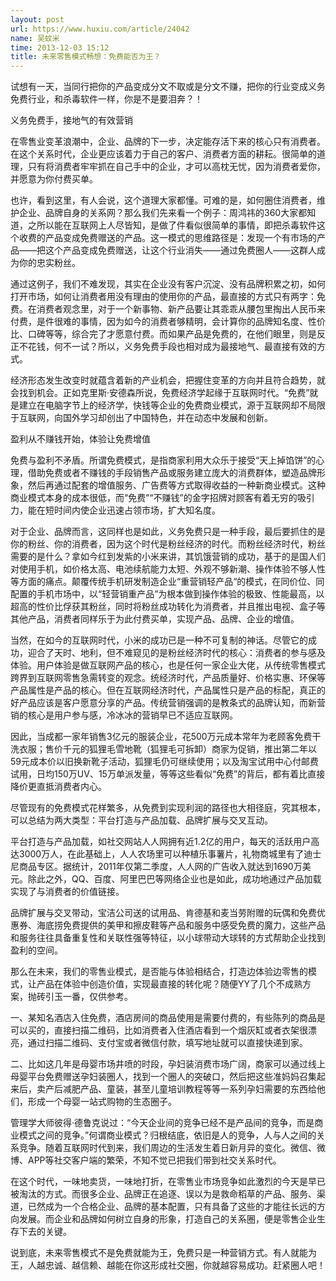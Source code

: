 ```yaml
---
layout: post
url: https://www.huxiu.com/article/24042
name: 吴蚊米
time: 2013-12-03 15:12
title: 未来零售模式畅想：免费能否为王？
---
```

试想有一天，当同行把你的产品变成分文不取或是分文不赚，把你的行业变成义务免费行业，和杀毒软件一样，你是不是要泪奔？！

义务免费手，接地气的有效营销

在零售业变革浪潮中，企业、品牌的下一步，决定能存活下来的核心只有消费者。在这个关系时代，企业更应该着力于自己的客户、消费者方面的耕耘。很简单的道理，只有将消费者牢牢抓在自己手中的企业，才可以高枕无忧，因为消费者爱你，并愿意为你付费买单。

也许，看到这里，有人会说，这个道理大家都懂。可难的是，如何圈住消费者，维护企业、品牌自身的关系网？那么我们先来看一个例子：周鸿祎的360大家都知道，之所以能在互联网上人尽皆知，是做了件看似很简单的事情，即把杀毒软件这个收费的产品变成免费赠送的产品。这一模式的思维路径是：发现一个有市场的产品——把这个产品变成免费赠送，让这个行业消失——通过免费圈人——这群人成为你的忠实粉丝。

通过这例子，我们不难发现，其实在企业没有客户沉淀、没有品牌积累之初，如何打开市场，如何让消费者用没有理由的使用你的产品，最直接的方式只有两字：免费。在消费者观念里，对于一个新事物、新产品要让其乖乖从腰包里掏出人民币来付费，是件很难的事情，因为如今的消费者够精明，会计算你的品牌知名度、性价比、口碑等等，综合完了才愿意付费。而如果产品是免费的，在他们眼里，则是反正不花钱，何不一试？所以，义务免费手段也相对成为最接地气、最直接有效的方式。

经济形态发生改变时就蕴含着新的产业机会，把握住变革的方向并且符合趋势，就会找到机会。正如克里斯·安德森所说，免费经济学起缘于互联网时代。“免费”就是建立在电脑字节上的经济学，快钱等企业的免费商业模式，源于互联网却不局限于互联网，向国外学习却创出了中国特色，并在动态中发展和创新。

盈利从不赚钱开始，体验让免费增值

免费与盈利不矛盾。所谓免费模式，是指商家利用大众乐于接受“天上掉馅饼”的心理，借助免费或者不赚钱的手段销售产品或服务建立庞大的消费群体，塑造品牌形象，然后再通过配套的增值服务、广告费等方式取得收益的一种新商业模式。这种商业模式本身的成本很低，而“免费”“不赚钱”的金字招牌对顾客有着无穷的吸引力，能在短时间内使企业迅速占领市场，扩大知名度。

对于企业、品牌而言，这同样也是如此，义务免费只是一种手段，最后要抓住的是你的粉丝、你的消费者，因为这个时代是粉丝经济的时代。而粉丝经济时代，粉丝需要的是什么？拿如今红到发紫的小米来讲，其饥饿营销的成功，基于的是国人们对使用手机，如价格太高、电池续航能力太短、外观不够新潮、操作体验不够人性等方面的痛点。颠覆传统手机研发制造企业“重营销轻产品“的模式，在同价位、同配置的手机市场中，以“轻营销重产品”为根本做到操作体验的极致、性能最高，以超高的性价比俘获其粉丝，同时将粉丝成功转化为消费者，并且推出电视、盒子等其他产品，消费者同样乐于为此付费买单，实现产品、品牌、企业的增值。

当然，在如今的互联网时代，小米的成功已是一种不可复制的神话。尽管它的成功，迎合了天时、地利，但不难窥见的是粉丝经济时代的核心：消费者的参与感及体验。用户体验是做互联网产品的核心，也是任何一家企业大佬，从传统零售模式跨界到互联网零售急需转变的观念。统经济时代，产品质量好、价格实惠、环保等产品属性是产品的核心。但在互联网经济时代，产品属性只是产品的标配，真正的好产品应该是客户愿意分享的产品。传统营销强调的是教条式的品牌认知，而新营销的核心是用户参与感，冷冰冰的营销早已不适应互联网。

因此，当成都一家年销售3亿元的服装企业，花500万元成本常年为老顾客免费干洗衣服；售价千元的狐狸毛雪地靴（狐狸毛可拆卸）商家为促销，推出第二年以59元成本价以旧换新靴子活动，狐狸毛仍可继续使用；以及淘宝试用中心付邮费试用，日均150万UV、15万单派发量，等等这些看似“免费”的背后，都有着比直接降价更直抵消费者内心。

尽管现有的免费模式花样繁多，从免费到实现利润的路径也大相径庭，究其根本，可以总结为两大类型：平台打造与产品加载、品牌扩展与交叉互动。

平台打造与产品加载，如社交网站人人网拥有近1.2亿的用户，每天的活跃用户高达3000万人，在此基础上，人人农场里可以种植乐事薯片，礼物商城里有了迪士尼商品专区。据统计，2011年仅第二季度，人人网的广告收入就达到1690万美元。除此之外，QQ、百度、阿里巴巴等网络企业也是如此，成功地通过产品加载实现了与消费者的价值链接。

品牌扩展与交叉带动，宝洁公司送的试用品、肯德基和麦当劳附赠的玩偶和免费优惠券、海底捞免费提供的美甲和擦皮鞋等产品和服务中感受免费的魔力，这些产品和服务往往具备重复性和关联性强等特征，以小球带动大球转的方式帮助企业找到盈利的空间。

那么在未来，我们的零售业模式，是否能与体验相结合，打造边体验边零售的模式，让产品在体验中创造价值，实现最直接的转化呢？随便YY了几个不成熟方案，抛砖引玉一番，仅供参考。

一、某知名酒店入住免费，酒店房间的商品使用是需要付费的，有些陈列的商品是可以买的，直接扫描二维码，比如消费者入住酒店看到一个烟灰缸或者衣架很漂亮，通过扫描二维码、支付宝或者微信付款，填写地址就可以直接快递到家。

二、比如这几年是母婴市场井喷的时段，孕妇装消费市场广阔，商家可以通过线上母婴平台免费赠送孕妇装圈人，找到一个圈人的突破口，然后把这些准妈妈召集起来后，卖产后减肥产品、童装，甚至儿童培训教程等等一系列孕妇需要的东西给他们，形成一个母婴一站式购物的生态圈子。

管理学大师彼得·德鲁克说过：“今天企业间的竞争已经不是产品间的竞争，而是商业模式之间的竞争。”何谓商业模式？归根结底，依旧是人的竞争，人与人之间的关系竞争。随着互联网时代到来，我们周边的生活发生着日新月异的变化。微信、微博、APP等社交客户端的繁荣，不知不觉已把我们带到社交关系时代。

在这个时代，一味地卖货，一味地打折，在零售业市场竞争如此激烈的今天是早已被淘汰的方式。而很多企业、品牌正在追逐、误以为是救命稻草的产品、服务、渠道，已然成为一个合格企业、品牌的基本配置，只有具备了这些的才能往长远的方向发展。而企业和品牌如何树立自身的形象，打造自己的关系圈，便是零售企业生存下去的关键。

说到底，未来零售模式不是免费就能为王，免费只是一种营销方式。有人就能为王，人越忠诚、越信赖、越能在你这形成社交圈，你就越容易成功。赶紧圈人吧！

